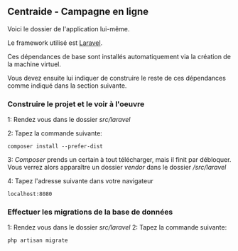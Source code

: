 ## Centraide - Campagne en ligne

Voici le dossier de l'application lui-même.

Le framework utilisé est [Laravel](http://laravel.com/).

Ces dépendances de base sont installés automatiquement via la création de la machine virtuel.

Vous devez ensuite lui indiquer de construire le reste de ces dépendances comme indiqué dans la section suivante.

### Construire le projet et le voir à l'oeuvre

1: Rendez vous dans le dossier *src/laravel*

2: Tapez la commande suivante:

    composer install --prefer-dist

3: *Composer* prends un certain à tout télécharger, mais il finit par débloquer. Vous verrez alors apparaître un dossier *vendor* dans le dossier */src/laravel*

4: Tapez l'adresse suivante dans votre navigateur

    localhost:8080
    
### Effectuer les migrations de la base de données

1: Rendez vous dans le dossier *src/laravel*
2: Tapez la commande suivante:

    php artisan migrate
